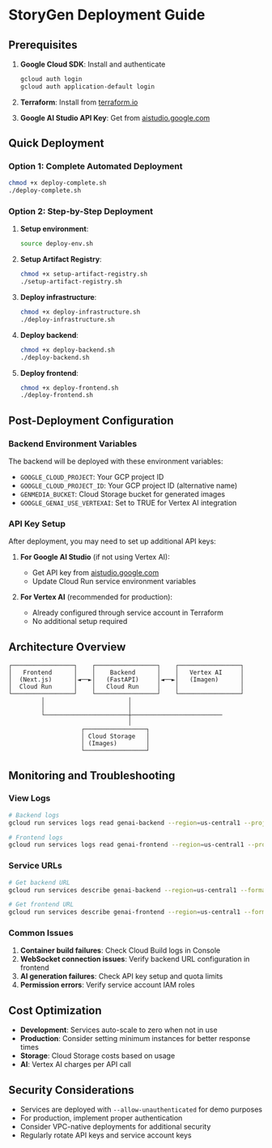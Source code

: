 # StoryGen Deployment Guide

## Prerequisites

1. **Google Cloud SDK**: Install and authenticate
   ```bash
   gcloud auth login
   gcloud auth application-default login
   ```

2. **Terraform**: Install from [terraform.io](https://terraform.io)

3. **Google AI Studio API Key**: Get from [aistudio.google.com](https://aistudio.google.com)

## Quick Deployment

### Option 1: Complete Automated Deployment
```bash
chmod +x deploy-complete.sh
./deploy-complete.sh
```

### Option 2: Step-by-Step Deployment

1. **Setup environment**:
   ```bash
   source deploy-env.sh
   ```

2. **Setup Artifact Registry**:
   ```bash
   chmod +x setup-artifact-registry.sh
   ./setup-artifact-registry.sh
   ```

3. **Deploy infrastructure**:
   ```bash
   chmod +x deploy-infrastructure.sh
   ./deploy-infrastructure.sh
   ```

4. **Deploy backend**:
   ```bash
   chmod +x deploy-backend.sh
   ./deploy-backend.sh
   ```

5. **Deploy frontend**:
   ```bash
   chmod +x deploy-frontend.sh
   ./deploy-frontend.sh
   ```

## Post-Deployment Configuration

### Backend Environment Variables
The backend will be deployed with these environment variables:
- `GOOGLE_CLOUD_PROJECT`: Your GCP project ID
- `GOOGLE_CLOUD_PROJECT_ID`: Your GCP project ID (alternative name)
- `GENMEDIA_BUCKET`: Cloud Storage bucket for generated images
- `GOOGLE_GENAI_USE_VERTEXAI`: Set to TRUE for Vertex AI integration

### API Key Setup
After deployment, you may need to set up additional API keys:

1. **For Google AI Studio** (if not using Vertex AI):
   - Get API key from [aistudio.google.com](https://aistudio.google.com)
   - Update Cloud Run service environment variables

2. **For Vertex AI** (recommended for production):
   - Already configured through service account in Terraform
   - No additional setup required

## Architecture Overview

```
┌─────────────────┐    ┌─────────────────┐    ┌─────────────────┐
│   Frontend      │    │    Backend      │    │   Vertex AI     │
│  (Next.js)      │◄──►│   (FastAPI)     │◄──►│   (Imagen)      │
│  Cloud Run      │    │   Cloud Run     │    │                 │
└─────────────────┘    └─────────────────┘    └─────────────────┘
         │                       │                       
         │                       │                       
         └───────────────────────┼─────────────────────────
                                 │                       
                    ┌─────────────────┐                  
                    │ Cloud Storage   │                  
                    │ (Images)        │                  
                    └─────────────────┘                  
```

## Monitoring and Troubleshooting

### View Logs
```bash
# Backend logs
gcloud run services logs read genai-backend --region=us-central1 --project=sdlc-468305

# Frontend logs  
gcloud run services logs read genai-frontend --region=us-central1 --project=sdlc-468305
```

### Service URLs
```bash
# Get backend URL
gcloud run services describe genai-backend --region=us-central1 --format="value(status.url)" --project=sdlc-468305

# Get frontend URL
gcloud run services describe genai-frontend --region=us-central1 --format="value(status.url)" --project=sdlc-468305
```

### Common Issues

1. **Container build failures**: Check Cloud Build logs in Console
2. **WebSocket connection issues**: Verify backend URL configuration in frontend
3. **AI generation failures**: Check API key setup and quota limits
4. **Permission errors**: Verify service account IAM roles

## Cost Optimization

- **Development**: Services auto-scale to zero when not in use
- **Production**: Consider setting minimum instances for better response times
- **Storage**: Cloud Storage costs based on usage
- **AI**: Vertex AI charges per API call

## Security Considerations

- Services are deployed with `--allow-unauthenticated` for demo purposes
- For production, implement proper authentication
- Consider VPC-native deployments for additional security
- Regularly rotate API keys and service account keys
